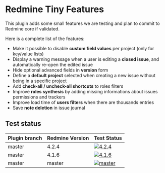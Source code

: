 # Redmine Tiny Features

This plugin adds some small features we are testing and plan to commit to Redmine core if validated.

Here is a complete list of the features:
* Make it possible to disable **custom field values** per project (only for key/value lists)
* Display a warning message when a user is editing a **closed issue**, and automatically re-open the edited issue
* Hide optional advanced fields in **version** form
* Define a **default project** selected when creating a new issue without being in a specific project
* Add **check-all / uncheck-all shortcuts** to roles filters
* Improve **roles synthesis** by adding missing informations about issues permissions and trackers
* Improve load time of **users filters** when there are thousands entries
* Save **note deletion** in issue journal

## Test status

|Plugin branch| Redmine Version   | Test Status      |
|-------------|-------------------|------------------|
|master       | 4.2.4             | [![4.2.4][1]][5] | 
|master       | 4.1.6             | [![4.1.6][2]][5] | 
|master       | master            | [![master][3]][5]|

[1]: https://github.com/nanego/redmine_tiny_features/actions/workflows/4_2_4.yml/badge.svg
[2]: https://github.com/nanego/redmine_tiny_features/actions/workflows/4_1_6.yml/badge.svg
[3]: https://github.com/nanego/redmine_tiny_features/actions/workflows/master.yml/badge.svg
[5]: https://github.com/nanego/redmine_tiny_features/actions
